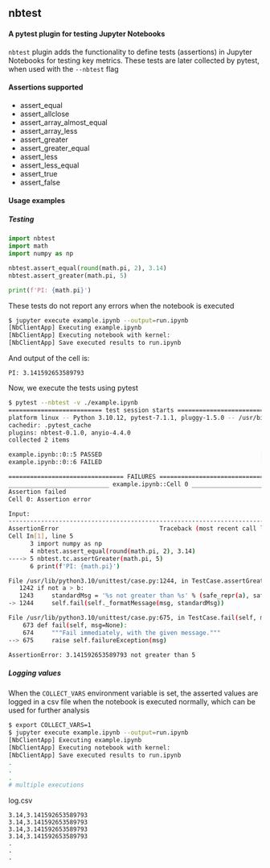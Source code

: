 ## nbtest
#### A pytest plugin for testing Jupyter Notebooks

`nbtest` plugin adds the functionality to define tests (assertions) in Jupyter Notebooks for testing key metrics.
These tests are later collected by pytest, when used with the `--nbtest` flag

#### Assertions supported

- assert_equal
- assert_allclose
- assert_array_almost_equal
- assert_array_less
- assert_greater
- assert_greater_equal
- assert_less
- assert_less_equal
- assert_true
- assert_false

#### Usage examples

##### Testing

```py
import nbtest
import math
import numpy as np

nbtest.assert_equal(round(math.pi, 2), 3.14)
nbtest.assert_greater(math.pi, 5)

print(f'PI: {math.pi}')
```

These tests do not report any errors when the notebook is executed

```bash
$ jupyter execute example.ipynb --output=run.ipynb
[NbClientApp] Executing example.ipynb
[NbClientApp] Executing notebook with kernel: 
[NbClientApp] Save executed results to run.ipynb
```

And output of the cell is:
```
PI: 3.141592653589793
```

Now, we execute the tests using pytest
```bash
$ pytest --nbtest -v ./example.ipynb
========================== test session starts ===========================
platform linux -- Python 3.10.12, pytest-7.1.1, pluggy-1.5.0 -- /usr/bin/python3
cachedir: .pytest_cache
plugins: nbtest-0.1.0, anyio-4.4.0
collected 2 items                                                                                                                          

example.ipynb::0::5 PASSED                                            [ 50%]
example.ipynb::0::6 FAILED                                            [100%]

================================ FAILURES ================================
____________________________ example.ipynb::Cell 0 _______________________
Assertion failed
Cell 0: Assertion error

Input:
---------------------------------------------------------------------------
AssertionError                            Traceback (most recent call last)
Cell In[1], line 5
      3 import numpy as np
      4 nbtest.assert_equal(round(math.pi, 2), 3.14)
----> 5 nbtest.tc.assertGreater(math.pi, 5)
      6 print(f'PI: {math.pi}')

File /usr/lib/python3.10/unittest/case.py:1244, in TestCase.assertGreater(self, a, b, msg)
   1242 if not a > b:
   1243     standardMsg = '%s not greater than %s' % (safe_repr(a), safe_repr(b))
-> 1244     self.fail(self._formatMessage(msg, standardMsg))

File /usr/lib/python3.10/unittest/case.py:675, in TestCase.fail(self, msg)
    673 def fail(self, msg=None):
    674     """Fail immediately, with the given message."""
--> 675     raise self.failureException(msg)

AssertionError: 3.141592653589793 not greater than 5
```

##### Logging values

When the `COLLECT_VARS` environment variable is set, the asserted values are logged in a csv file when the notebook is executed normally, which can be used for further analysis

```bash
$ export COLLECT_VARS=1
$ jupyter execute example.ipynb --output=run.ipynb
[NbClientApp] Executing example.ipynb
[NbClientApp] Executing notebook with kernel: 
[NbClientApp] Save executed results to run.ipynb
.
.
.
# multiple executions
```

log.csv
```csv
3.14,3.141592653589793
3.14,3.141592653589793
3.14,3.141592653589793
3.14,3.141592653589793
.
.
.
```

